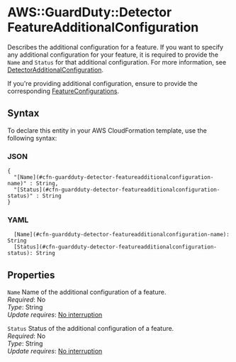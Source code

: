 # AWS::GuardDuty::Detector FeatureAdditionalConfiguration<a name="aws-properties-guardduty-detector-featureadditionalconfiguration"></a>

Describes the additional configuration for a feature\. If you want to specify any additional configuration for your feature, it is required to provide the `Name` and `Status` for that additional configuration\. For more information, see [DetectorAdditionalConfiguration](https://docs.aws.amazon.com/guardduty/latest/APIReference/API_DetectorAdditionalConfiguration.html)\.

If you're providing additional configuration, ensure to provide the corresponding [FeatureConfigurations](https://docs.aws.amazon.com/AWSCloudFormation/latest/UserGuide/aws-properties-guardduty-detector-featureconfigurations.html#cfn-guardduty-detector-featureconfigurations-additionalconfiguration)\.

## Syntax<a name="aws-properties-guardduty-detector-featureadditionalconfiguration-syntax"></a>

To declare this entity in your AWS CloudFormation template, use the following syntax:

### JSON<a name="aws-properties-guardduty-detector-featureadditionalconfiguration-syntax.json"></a>

```
{
  "[Name](#cfn-guardduty-detector-featureadditionalconfiguration-name)" : String,
  "[Status](#cfn-guardduty-detector-featureadditionalconfiguration-status)" : String
}
```

### YAML<a name="aws-properties-guardduty-detector-featureadditionalconfiguration-syntax.yaml"></a>

```
  [Name](#cfn-guardduty-detector-featureadditionalconfiguration-name): String
  [Status](#cfn-guardduty-detector-featureadditionalconfiguration-status): String
```

## Properties<a name="aws-properties-guardduty-detector-featureadditionalconfiguration-properties"></a>

`Name`  <a name="cfn-guardduty-detector-featureadditionalconfiguration-name"></a>
Name of the additional configuration of a feature\.  
*Required*: No  
*Type*: String  
*Update requires*: [No interruption](https://docs.aws.amazon.com/AWSCloudFormation/latest/UserGuide/using-cfn-updating-stacks-update-behaviors.html#update-no-interrupt)

`Status`  <a name="cfn-guardduty-detector-featureadditionalconfiguration-status"></a>
Status of the additional configuration of a feature\.  
*Required*: No  
*Type*: String  
*Update requires*: [No interruption](https://docs.aws.amazon.com/AWSCloudFormation/latest/UserGuide/using-cfn-updating-stacks-update-behaviors.html#update-no-interrupt)
